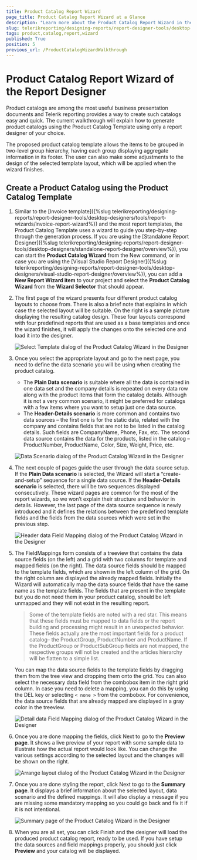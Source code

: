 ```yaml
---
title: Product Catalog Report Wizard
page_title: Product Catalog Report Wizard at a Glance
description: "Learn more about the Product Catalog Report Wizard in the Report Designer and how to use it to create Product Catalog reports in Telerik Reporting."
slug: telerikreporting/designing-reports/report-designer-tools/desktop-designers/tools/report-wizards/product-catalog-report-wizard
tags: product,catalog,report,wizard
published: True
position: 5
previous_url: /ProductCatalogWizardWalkthrough
---
```


# Product Catalog Report Wizard of the Report Designer

Product catalogs are among the most useful business presentation documents and Telerik reporting provides a way to create such catalogs easy and quick. The current walkthrough will explain how to generate product catalogs using the Product Catalog Template using only a report designer of your choice.

The proposed product catalog template allows the items to be grouped in two-level group hierarchy, having each group displaying aggregate information in its footer. The user can also make some adjustments to the design of the selected template layout, which will be applied when the wizard finishes.

## Create a Product Catalog using the Product Catalog Template

1. Similar to the [Invoice template]({%slug telerikreporting/designing-reports/report-designer-tools/desktop-designers/tools/report-wizards/invoice-report-wizard%}) and the most report templates, the Product Catalog Template uses a wizard to guide you step-by-step through the generation process. If you are using the [Standalone Report Designer]({%slug telerikreporting/designing-reports/report-designer-tools/desktop-designers/standalone-report-designer/overview%}), you can start the __Product Catalog Wizard__ from the New command, or in case you are using the [Visual Studio Report Designer]({%slug telerikreporting/designing-reports/report-designer-tools/desktop-designers/visual-studio-report-designer/overview%}), you can add a __New Report Wizard item__ to your project and select the __Product Catalog Wizard__ from the __Wizard Selector__ that should appear.
1. The first page of the wizard presents four different product catalog layouts to choose from. There is also a brief note that explains in which case the selected layout will be suitable. On the right is a sample picture displaying the resulting catalog design. These four layouts correspond with four predefined reports that are used as a base templates and once the wizard finishes, it will apply the changes onto the selected one and load it into the designer.

	![Select Template dialog of the Product Catalog Wizard in the Designer](images/Templates/ProductCatalog/ProductCatalogWizard_1_SelectTemplate.png)

1. Once you select the appropriate layout and go to the next page, you need to define the data scenario you will be using when creating the product catalog.

	+ The __Plain Data scenario__ is suitable where all the data is contained in one data set and the company details is repeated on every data row along with the product items that form the catalog details. Although it is not a very common scenario, it might be preferred for catalogs with a few items where you want to setup just one data source.
	+ The __Header-Details scenario__ is more common and contains two data sources – the first one is for the static data, related with the company and contains fields that are not to be listed in the catalog details. Such fields are CompanyName, Phone, Fax, etc. The second data source contains the data for the products, listed in the catalog – ProductNumber, ProductName, Color, Size, Weight, Price, etc.

	![Data Scenario dialog of the Product Catalog Wizard in the Designer](images/Templates/ProductCatalog/ProductCatalogWizard_2_SelectDataScenario.png)

1. The next couple of pages guide the user through the data source setup. If the __Plain Data scenario__ is selected, the Wizard will start a “create-and-setup” sequence for a single data source. If the __Header-Details scenario__ is selected, there will be two sequences displayed consecutively. These wizard pages are common for the most of the report wizards, so we won’t explain their structure and behavior in details. However, the last page of the data source sequence is newly introduced and it defines the relations between the predefined template fields and the fields from the data sources which were set in the previous step.

	![Header data Field Mapping dialog of the Product Catalog Wizard in the Designer](images/Templates/ProductCatalog/ProductCatalogWizard_3_FieldMapping.png)

1. The FieldMappings form consists of a treeview that contains the data source fields (on the left) and a grid with two columns for template and mapped fields (on the right). The data source fields should be mapped to the template fields, which are shown in the left column of the grid. On the right column are displayed the already mapped fields. Initially the Wizard will automatically map the data source fields that have the same name as the template fields. The fields that are present in the template but you do not need them in your product catalog, should be left unmapped and they will not exist in the resulting report.

	> Some of the template fields are noted with a red star. This means that these fields must be mapped to data fields or the report building and processing might result in an unexpected behavior. These fields actually are the most important fields for a product catalog– the ProductGroup, ProductNumber and ProductName. If the ProductGroup or ProductSubGroup fields are not mapped, the respective groups will not be created and the articles hierarchy will be flatten to a simple list.

	You can map the data source fields to the template fields by dragging them from the tree view and dropping them onto the grid. You can also select the necessary data field from the combobox item in the right grid column. In case you need to delete a mapping, you can do this by using the DEL key or selecting `< none >` from the combobox. For convenience, the data source fields that are already mapped are displayed in a gray color in the treeview.

	![Detail data Field Mapping dialog of the Product Catalog Wizard in the Designer](images/Templates/ProductCatalog/ProductCatalogWizard_4_FieldMapping_Done.png)

1. Once you are done mapping the fields, click Next to go to the __Preview page__. It shows a live preview of your report with some sample data to illustrate how the actual report would look like. You can change the various settings according to the selected layout and the changes will be shown on the right.

	![Arrange layout dialog of the Product Catalog Wizard in the Designer](images/Templates/ProductCatalog/ProductCatalogWizard_5_Preview.png)

1. Once you are done styling the report, click Next to go to the __Summary page__. It displays a brief information about the selected layout, data scenario and the defined mappings. It will also display a message if you are missing some mandatory mapping so you could go back and fix it if it is not intentional.

	![Summary page of the Product Catalog Wizard in the Designer](images/Templates/ProductCatalog/ProductCatalogWizard_6_Summary.png)

1. When you are all set, you can click Finish and the designer will load the produced product catalog report, ready to be used. If you have setup the data sources and field mappings properly, you should just click __Preview__ and your catalog will be displayed.
